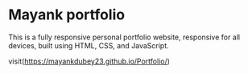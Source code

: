 # Mayank portfolio


This is a fully responsive personal portfolio website, responsive for all devices, built using HTML, CSS, and JavaScript.


visit(https://mayankdubey23.github.io/Portfolio/)

